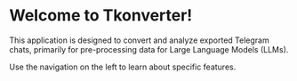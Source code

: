 # Welcome to Tkonverter!

This application is designed to convert and analyze exported Telegram chats, primarily for pre-processing data for Large Language Models (LLMs).

Use the navigation on the left to learn about specific features.
